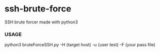 # ssh-brute-force
SSH brute forcer made with python3  


### USAGE
python3 bruteForceSSH.py -H (target host) -u (user test) -F (your pass file)
